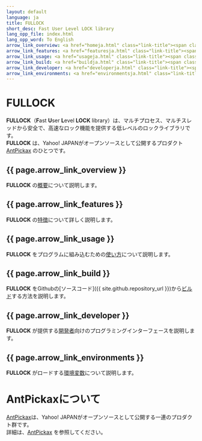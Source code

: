 ```yaml
---
layout: default
language: ja
title: FULLOCK
short_desc: Fast User Level LOCK library
lang_opp_file: index.html
lang_opp_word: To English
arrow_link_overview: <a href="homeja.html" class="link-title"><span class="arrow-base link-arrow-right"></span>概要</a>
arrow_link_features: <a href="featuresja.html" class="link-title"><span class="arrow-base link-arrow-right"></span>特徴</a>
arrow_link_usage: <a href="usageja.html" class="link-title"><span class="arrow-base link-arrow-right"></span>使い方</a>
arrow_link_build: <a href="buildja.html" class="link-title"><span class="arrow-base link-arrow-right"></span>ビルド</a>
arrow_link_developer: <a href="developerja.html" class="link-title"><span class="arrow-base link-arrow-right"></span>開発者</a>
arrow_link_environments: <a href="environmentsja.html" class="link-title"><span class="arrow-base link-arrow-right"></span>環境変数</a>
---
```


# **FULLOCK**
**FULLOCK**（**F**ast **U**ser **L**evel **LOCK** library）は、マルチプロセス、マルチスレッドから安全で、高速なロック機能を提供する低レベルのロックライブラリです。  
**FULLOCK** は、Yahoo! JAPANがオープンソースとして公開するプロダクト [AntPickax](https://antpick.ax/indexja.html) のひとつです。

## {{ page.arrow_link_overview }}
**FULLOCK** の[概要](homeja.html)について説明します。  

## {{ page.arrow_link_features }}
**FULLOCK** の[特徴](featuresja.html)について詳しく説明します。  

## {{ page.arrow_link_usage }}
**FULLOCK** をプログラムに組み込むための[使い方](usage.html)について説明します。  

## {{ page.arrow_link_build }}
**FULLOCK** をGithubの[ソースコード]({{ site.github.repository_url }})から[ビルド](buildja.html)する方法を説明します。

## {{ page.arrow_link_developer }}
**FULLOCK** が提供する[開発者](developerja.html)向けのプログラミングインターフェースを説明します。

## {{ page.arrow_link_environments }}
**FULLOCK** がロードする[環境変数](environmentsja.html)について説明します。

# **AntPickaxについて**
[AntPickax](https://antpick.ax/indexja.html)は、Yahoo! JAPANがオープンソースとして公開する一連のプロダクト群です。  
詳細は、[AntPickax](https://antpick.ax/indexja.html) を参照してください。
